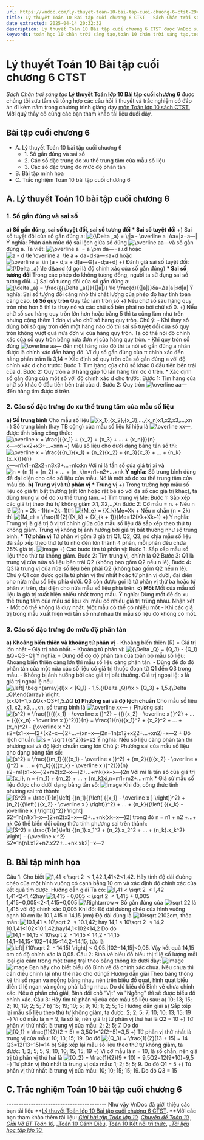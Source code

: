 ```yaml
---
url: https://vndoc.com/ly-thuyet-toan-10-bai-tap-cuoi-chuong-6-ctst-294173
title: Lý thuyết Toán 10 Bài tập cuối chương 6 CTST - Sách Chân trời sáng tạo - VnDoc.com
date_extracted: 2025-04-14 20:32:32
description: Lý thuyết Toán 10 Bài tập cuối chương 6 CTST được VnDoc sưu tầm và giới thiệu  để tham khảo chuẩn bị cho bài giảng học kì mới sắp tới đây của mình.
keywords: toán học 10 chân trời sáng tạo,toán 10 chân trời sáng tạo,toán 10,lý thuyết toán 10 chân trời sáng tạo,lý thuyết toán học 10 CTST,Toán lớp 10,ôn tập lý thuyết toán lớp 10,lý thuyết môn toán 10,lý thuyết toán 10 CTST,Lý thuyết môn toán 10 Bài tập cuối chương 6,Bài tập cuối chương 6,trắc nghiệm toán 10 CTST,Lý thuyết toán 10 Bài tập cuối chương 6 CTST,trắc nghiệm Bài tập cuối chương 6
---
```


# Lý thuyết Toán 10 Bài tập cuối chương 6 CTST
 _Sách Chân trời sáng tạo_
**[Lý thuyết Toán lớp 10 Bài tập cuối chương 6](<https://vndoc.com/ly-thuyet-toan-10-bai-tap-cuoi-chuong-6-ctst-294173>)** được chúng tôi sưu tầm và tổng hợp các câu hỏi lí thuyết và trắc nghiệm có đáp án đi kèm nằm trong chương trình giảng dạy [môn Toán lớp 10 sách CTST. ](<https://vndoc.com/toan-10-chan-troi-sang-tao-tap1>)Mời quý thầy cô cùng các bạn tham khảo tài liệu dưới đây.
## Bài tập cuối chương 6
  * A. Lý thuyết Toán 10 bài tập cuối chương 6
    * 1\. Số gần đúng và sai số
    * 2\. Các số đặc trưng đo xu thế trung tâm của mẫu số liệu
    * 3\. Các số đặc trưng đo mức độ phân tán
  * B. Bài tập minh họa
  * C. Trắc nghiệm Toán 10 bài tập cuối chương 6

## A. Lý thuyết Toán 10 bài tập cuối chương 6
### 1\. Số gần đúng và sai số
**a\) Số gần đúng, sai số tuyệt đối, sai số tương đối**
**\* Sai số tuyệt đối**
+\) Sai số tuyệt đối của số gần đúng a: ![{\\Delta _a} = \\;|a - \\overline a |](https://i.vdoc.vn/data/image/blank.png)Δa=|a−a―|
Ý nghĩa: Phản ánh mức độ sai lệch giữa số đúng ![\\overline a](https://i.vdoc.vn/data/image/blank.png)a―và số gần đúng a.
Ta viết: ![\\overline a  = a \\pm d](https://i.vdoc.vn/data/image/blank.png)a―=a±d hoặc ![a - d \\le \\overline a  \\le a + d](https://i.vdoc.vn/data/image/blank.png)a−d≤a―≤a+d hoặc ![\\overline a  \\in \[a - d;a + d\]](https://i.vdoc.vn/data/image/blank.png)a―∈\[a−d;a+d\]
+\) Đánh giá sai số tuyệt đối: ![{\\Delta _a} \\le d](https://i.vdoc.vn/data/image/blank.png)Δa≤d \(d gọi là độ chính xác của số gần đúng\)
**\* Sai số tương đối**
Trong các phép đo không tương đồng, người ta sử dụng sai số tương đối.
+\) Sai số tương đối của số gần đúng a: ![{\\delta _a} = \\frac{{{\\Delta _a}}}{{|a|}} \\le \\frac{d}{{|a|}}](https://i.vdoc.vn/data/image/blank.png)δa=Δa|a|≤d|a|
Ý nghĩa: Sai số tương đối càng nhỏ thì chất lượng của phép đo hay tính toán càng cao.
**b\) Số quy tròn**
Quy tắc làm tròn số
+\) Nếu chữ số sau hàng quy tròn nhỏ hơn 5 thì ta thay nó và các chữ số bên phải nó bởi chữ số 0.
+\) Nếu chữ số sau hàng quy tròn lớn hơn hoặc bằng 5 thì ta cũng làm như trên nhưng cộng thêm 1 đơn vị vào chữ số hàng quy tròn.
Chú ý:
\- Khi thay số đúng bởi sô quy tròn đến một hàng nào đó thì sai số tuyệt đổi của số quy tròn không vượt quá nửa đơn vị của hàng quy tròn. Ta cỏ thể nói đô chính xác của số quy tròn băng nửa đơn vị của hàng quy tròn.
\- Khi quy tròn số đúng ![\\overline a](https://i.vdoc.vn/data/image/blank.png)a― đến một hàng nào đó thì ta nói sô gần đúng a nhân được là chính xác đền hàng đó. Ví dụ số gần đúng của π chính xác đền hàng phân trăm là 3,14
\* Xác định số quy tròn của số gần đúng a với độ chính xác d cho trước:
Bước 1: Tìm hàng của chữ số khác 0 đầu tiên bên trái của d.
Bước 2: Quy tròn a ở hàng gấp 10 lần hàng tìm đc ở trên.
\* Xác định số gần đúng của một số với độ chính xác d cho trước:
Bước 1: Tìm hàng của chữ số khác 0 đầu tiên bên trái của d.
Bước 2: Quy tròn ![\\overline a](https://i.vdoc.vn/data/image/blank.png)a― đến hàng tìm được ở trên.
### 2\. Các số đặc trưng đo xu thế trung tâm của mẫu số liệu
**a\) Số trung bình**
Cho mẫu số liệu ![{x_1},{x_2},{x_3},...,{x_n}](https://i.vdoc.vn/data/image/blank.png)x1,x2,x3,...,xn
+\) Số trung bình \(hay TB cộng\) của mẫu số liệu kí hiệu là ![\\overline x](https://i.vdoc.vn/data/image/blank.png)x―, được tính bằng công thức: ![\\overline x = \\frac{{{x_1} + {x_2} + {x_3} + ... + {x_n}}}{n}](https://i.vdoc.vn/data/image/blank.png)x―=x1+x2+x3+...+xnn
+\) Mẫu số liệu cho dưới dạng bảng tần số thì:
![\\overline x = \\frac{{{n_1}{x_1} + {n_2}{x_2} + {n_3}{x_3} + ... + {n_k}{x_k}}}{n}](https://i.vdoc.vn/data/image/blank.png)x―=n1x1+n2x2+n3x3+...+nkxkn
Với ni là tần số của giá trị xi và ![n = {n_1} + {n_2} + ... + {n_k}](https://i.vdoc.vn/data/image/blank.png)n=n1+n2+...+nk
**Ý nghĩa:** Số trung bình dùng để đại diện cho các số liệu của mẫu. Nó là một số đo xu thế trung tâm của mẫu đó.
**b\) Trung vị và tứ phân vị**
**\* Trung vị**
+\) Trong trường hợp mẫu số liệu có giá trị bất thường \(rất lớn hoặc rất bé so với đa số các giá trị khác\), ta dùng trung vị để đo xu thế trung tâm.
+\) Tìm trung vị Me:
Bước 1: Sắp xếp các giá trị theo thứ tự không giảm X1, X2,..,Xn
Bước 2: Cỡ mẫu = n.
\+ Nếu n lẻ ![\(n = 2k - 1\)](https://i.vdoc.vn/data/image/blank.png)\(n=2k−1\)thì ![{M_e} = {X_k}](https://i.vdoc.vn/data/image/blank.png)Me=Xk
\+ Nếu n chẵn \(n = 2k\) thì ![{M_e} = \\frac{1}{2}\({X_k} + {X_{k + 1}}\)](https://i.vdoc.vn/data/image/blank.png)Me=12\(Xk+Xk+1\)
+\) Ý nghĩa: Trung vị là giá trị ở vị trí chính giữa của mẫu số liệu đã sắp xếp theo thứ tự không giảm. Trung vị không bị ảnh hưởng bởi giá trị bất thường như số trung bình.
**\* Tứ phân vị**
Tứ phân vị gồm 3 giá trị Q1, Q2, Q3, nó chia mẫu số liệu đã sắp xếp theo thứ tự từ nhỏ đến lớn thành 4 phần, mỗi phần đều chứa 25% giá trị.
![image](https://i.vdoc.vn/data/image/2023/04/13/hinh-1-119.jpg)
+\) Các bước tìm tứ phân vị:
Bước 1: Sắp xếp mẫu số liệu theo thứ tự không giảm.
Bước 2: Tìm trung vị, chính là Q2
Bước 3: Q1 là trung vị của nửa số liệu bên trái Q2 \(không bao gồm Q2 nếu n lẻ\).
Bước 4: Q3 là trung vị của nửa số liệu bên phải Q2 \(không bao gồm Q2 nếu n lẻ\).
Chú ý
Q1 còn được gọi là tứ phân vị thứ nhất hoặc tứ phân vị dưới, đại diện cho nửa mẫu số liệu phía dưới.
Q3 còn được gọi là tứ phân vị thứ ba hoặc tứ phân vị trên, đại diện cho nửa mẫu số liệu phía trên.
**c\) Mốt**
Mốt của mẫu số liệu là giá trị xuất hiện nhiều nhất trong mẫu.
Ý nghĩa: Dùng mốt để đo xu thế trung tâm của mẫu số liệu khi mẫu có nhiều giá trị trùng nhau.
Nhận xét
\- Mốt có thể không là duy nhất. Một mẫu có thể có nhiều mốt
\- Khi các giá trị trong mẫu xuất hiện với tần số như nhau thì mẫu số liệu đó không có mốt.
### 3\. Các số đặc trưng đo mức độ phân tán
**a\) Khoảng biến thiên và khoảng tứ phân vị**
\- Khoảng biến thiên \(R\) = Giá trị lớn nhất – Giá trị nhỏ nhất.
\- Khoảng tứ phân vị: ![{\\Delta _Q} = {Q_3} - {Q_1}](https://i.vdoc.vn/data/image/blank.png)ΔQ=Q3−Q1
Ý nghĩa:
\- Dùng để đo độ phân tán của toàn bộ mẫu số liệu: Khoảng biến thiên càng lớn thì mẫu số liệu càng phân tán.
\- Dùng để đo độ phân tán của một nửa các số liệu có giá trị thuộc đoạn từ Q1 đến Q3 trong mẫu.
\- Không bị ảnh hưởng bởi các giá trị bất thường.
Giá trị ngoại lệ: x là giá trị ngoại lệ nếu ![\\left\[ \\begin{array}{l}x < {Q_1} - 1,5.{\\Delta _Q}\\\\x > {Q_3} + 1,5.{\\Delta _Q}\\end{array} \\right.](https://i.vdoc.vn/data/image/blank.png)\[x<Q1−1,5.ΔQx>Q3+1,5.ΔQ
**b\) Phương sai và độ lệch chuẩn**
Cho mẫu số liệu x1, x2, x3,...,xn, số trung bình là ![\\overline x](https://i.vdoc.vn/data/image/blank.png)x―
\+ Phương sai: ![{s^2} = \\frac{{{{\({x_1} - \\overline x \)}^2} + {{\({x_2} - \\overline x \)}^2} + ... + {{\({x_n} - \\overline x \)}^2}}}{n} = \\frac{1}{n}\({x_1}^2 + {x_2}^2 + ... + {x_n}^2\) - {\\overline x ^2}](https://i.vdoc.vn/data/image/blank.png)s2=\(x1−x―\)2+\(x2−x―\)2+...+\(xn−x―\)2n=1n\(x12+x22+...+xn2\)−x―2
\+ Độ lệch chuẩn: ![s = \\sqrt {{s^2}}](https://i.vdoc.vn/data/image/blank.png)s=s2
Ý nghĩa: Nếu số liệu càng phân tán thì phương sai và độ lệch chuẩn càng lớn
Chú ý: Phương sai của mẫu số liệu cho dạng bảng tần số:
![{s^2} = \\frac{{{m_1}{{\({x_1} - \\overline x \)}^2} + {m_2}{{\({x_2} - \\overline x \)}^2} + ... + {m_k}{{\({x_k} - \\overline x \)}^2}}}{n}](https://i.vdoc.vn/data/image/blank.png)s2=m1\(x1−x―\)2+m2\(x2−x―\)2+...+mk\(xk−x―\)2n
Với mi là tần số của giá trị ![{x_i}, n = {m_1} + {m_2} + ... + {m_k}](https://i.vdoc.vn/data/image/blank.png)xi,n=m1+m2+...+mk
\* Giả sử mẫu số liệu được cho dưới dạng bảng tần số:
![image](https://i.vdoc.vn/data/image/2023/04/13/bang-1-7.jpg)
Khi đó, công thức tính phương sai trở thành:
![{S^2} = \\frac{1}{n}\\left\[ {{n_1}{{\\left\( {{x_1} - \\overline x } \\right\)}^2} + {n_2}{{\\left\( {{x_2} - \\overline x } \\right\)}^2} + ... + {n_k}{{\\left\( {{x_k} - \\overline x } \\right\)}^2}} \\right\]](https://i.vdoc.vn/data/image/blank.png)S2=1n\[n1\(x1−x―\)2+n2\(x2−x―\)2+...+nk\(xk−x―\)2\]
trong đó n = n1 \+ n2 +...+ nk
Có thể biến đổi công thức tính phương sai trên thành:
![{S^2} = \\frac{1}{n}\\left\( {{n_1}.x_1^2 + {n_2}.x_2^2 + ... + {n_k}.x_k^2} \\right\) - {\\overline x ^2}](https://i.vdoc.vn/data/image/blank.png)S2=1n\(n1.x12+n2.x22+...+nk.xk2\)−x―2
## B. Bài tập minh họa
Câu 1: Cho biết ![1,41 < \\sqrt 2  < 1,42.](https://i.vdoc.vn/data/image/blank.png)1,41<2<1,42. Hãy tính độ dài đường chéo của một hình vuông có cạnh bằng 10 cm và xác định độ chính xác của kết quả tìm được.
Hướng dẫn giải
Ta có: ![1,41 < \\sqrt 2  < 1,42](https://i.vdoc.vn/data/image/blank.png)1,41<2<1,42hay ![1,415 - 0,005 < \\sqrt 2  < 1,415 + 0,005](https://i.vdoc.vn/data/image/blank.png)1,415−0,005<2<1,415+0,005
![\\Rightarrow](https://i.vdoc.vn/data/image/blank.png)⇒ Số gần đúng của ![\\sqrt 2](https://i.vdoc.vn/data/image/blank.png)2 là 1,415 với độ chính xác 0,005
Khi đó: Độ dài đường chéo của hình vuông cạnh 10 cm là: 10.1,415 = 14,15 \(cm\)
Độ dài đúng là ![10\\sqrt 2](https://i.vdoc.vn/data/image/blank.png)102cm, thỏa mãn: ![10.1,41 < 10\\sqrt 2  < 10.1,42; hay 14,1 < 10\\sqrt 2  < 14,2](https://i.vdoc.vn/data/image/blank.png)10.1,41<102<10.1,42;hay14,1<102<14,2
Do đó ![14,1 - 14,15 < 10\\sqrt 2  - 14,15 < 14,2 - 14,15](https://i.vdoc.vn/data/image/blank.png)14,1−14,15<102−14,15<14,2−14,15, tức là![\\left| {10\\sqrt 2  - 14,15} \\right| < 0,05.](https://i.vdoc.vn/data/image/blank.png)|102−14,15|<0,05.
Vậy kết quả 14,15 cm có độ chính xác là 0,05.
Câu 2: Bình vẽ biểu đồ biểu thị tỉ lệ số lượng mỗi loại gia cầm trong một trang trại theo bảng thông kê dưới đây:
![image](https://i.vdoc.vn/data/image/2023/04/13/bang-2-2.jpg) ![image](https://i.vdoc.vn/data/image/2023/04/13/bieu-do.jpg)
Bạn hãy cho biết biểu đồ Bình vẽ đã chính xác chưa. Nêu chưa thì cần điều chỉnh lại như thê nào cho đúng?
Hướng dẫn giải
Theo bảng thông kê thì số ngan và ngỗng bằng nhau nên trên biểu đồ quạt, hình quạt biểu diễn tỉ lệ ngan và ngỗng phải bằng nhau. Do đó biểu đồ Bình vẽ chưa chính xác.
Nếu ở phần chú giải, Bình đổi chỗ “Vịt" và "Ngỗng” thì sẽ được biểu đồ chính xác.
Câu 3: Hãy tìm tứ phân vị của các mẫu số liệu sau:
a\) 10; 13; 15; 2; 10; 19; 2; 5; 7
b\) 15; 19; 10; 5; 9; 10; 1; 2; 5; 15
Hướng dẫn giải
a\) Sắp xếp lại mẫu số liệu theo thứ tự không giảm, ta được:
2; 2; 5; 7; 10; 10; 13; 15; 19
+\) Vì cỡ mẫu là n = 9, là số lẻ, nên giá trị tứ phân vị thứ hai là Q2 = 10
+\) Tứ phân vị thứ nhất là trung vị của mẫu: 2; 2; 5; 7.
Do đó ![{Q_1} = \\frac{1}{2}\(2 + 5\) = 3,5](https://i.vdoc.vn/data/image/blank.png)Q1=12\(2+5\)=3,5
+\) Tứ phân vị thứ nhất là trung vị của mẫu: 10; 13; 15; 19.
Do đó ![{Q_3} = \\frac{1}{2}\(13 + 15\) = 14](https://i.vdoc.vn/data/image/blank.png)Q3=12\(13+15\)=14
b\) Sắp xếp lại mẫu số liệu theo thứ tự không giảm, ta được:
1; 2; 5; 5; 9; 10; 10; 15; 15; 19
+\) Vì cỡ mẫu là n = 10, là số chẵn, nên giá trị tứ phân vị thứ hai là ![{Q_2} = \\frac{1}{2}\(9 + 10\) = 9,5](https://i.vdoc.vn/data/image/blank.png)Q2=12\(9+10\)=9,5
+\) Tứ phân vị thứ nhất là trung vị của mẫu: 1; 2; 5; 5; 9.
Do đó Q1 = 5
+\) Tứ phân vị thứ nhất là trung vị của mẫu: 10; 10; 15; 15; 19.
Do đó Q3 = 15
## C. Trắc nghiệm Toán 10 bài tập cuối chương 6
\-----------------------------------------
Như vậy VnDoc đã giới thiệu các bạn tài liệu **[Lý thuyết Toán lớp 10 Bài tập cuối chương 6 CTST](<https://vndoc.com/ly-thuyet-toan-10-bai-tap-cuoi-chuong-6-ctst-294173>). **Mời các bạn tham khảo thêm tài liệu: _[Giải bài tập Toán lớp 10](<https://vndoc.com/giai-toan-lop10>),_ _[Chuyên đề Toán 10](<https://vndoc.com/chuyen-de-toan10>)_ _,_ _[Giải Vở BT Toán 10](<https://vndoc.com/giai-vo-bt-toan10>),_ _[Toán 10 Cánh Diều](<https://vndoc.com/toan-10-canh-dieu-tap1>), [Toán 10 Kết nối tri thức,](<https://vndoc.com/toan-10-ket-noi-tri-thuc-tap1>) __[Tài liệu học tập lớp 10.](<https://vndoc.com/tai-lieu-hoc-tap-lop10>)_
